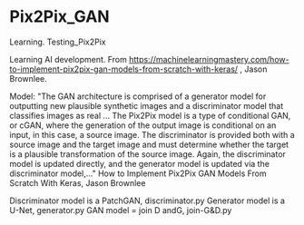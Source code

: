 # Pix2Pix_GAN
Learning. Testing_Pix2Pix

Learning AI development.
From https://machinelearningmastery.com/how-to-implement-pix2pix-gan-models-from-scratch-with-keras/ , Jason Brownlee.

Model:
"The GAN architecture is comprised of a generator model for outputting new plausible synthetic images and a discriminator model that classifies images as real ... 
The Pix2Pix model is a type of conditional GAN, or cGAN, where the generation of the output image is conditional on an input, in this case, a source image. The discriminator is provided both with a source image and the target image and must determine whether the target is a plausible transformation of the source image.
Again, the discriminator model is updated directly, and the generator model is updated via the discriminator model,..." How to Implement Pix2Pix GAN Models From Scratch With Keras, Jason Brownlee

Discriminator model is a PatchGAN, discriminator.py
Generator model is a U-Net, generator.py
GAN model = join D andG, join-G&D.py
